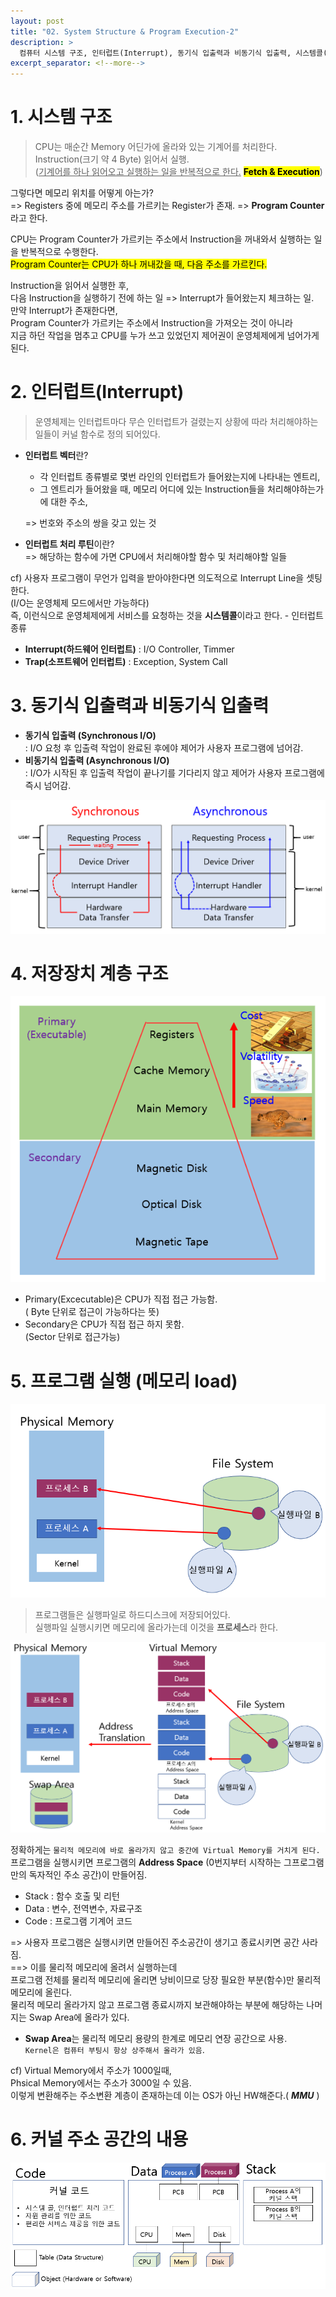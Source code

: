 ```yaml
---
layout: post
title: "02. System Structure & Program Execution-2"
description: >
  컴퓨터 시스템 구조, 인터럽트(Interrupt), 동기식 입출력과 비동기식 입출력, 시스템콜(System Call), DMA(Direct Memory Access), 서로 다른 입출력 명령어, 저장장치 계층 구조, 프로그램의 실행(메모리 load), 커널 주소 공간의 내용, 사용자 프로그램이 사용하는 함수, 프로그램의 실행
excerpt_separator: <!--more-->
---
```


<!--more-->

# 1. 시스템 구조
> CPU는 매순간 Memory 어딘가에 올라와 있는 기계어를 처리한다.   
Instruction(크기 약 4 Byte) 읽어서 실행.    
(<u>기계어를 하나 읽어오고 실행하는 일을 반복적으로 한다.</u> **<mark>Fetch & Execution</mark>**) 

그렇다면 메모리 위치를 어떻게 아는가?   
=> Registers 중에 메모리 주소를 가르키는 Register가 존재. => **Program Counter** 라고 한다.

CPU는 Program Counter가 가르키는 주소에서 Instruction을 꺼내와서 실행하는 일을 반복적으로 수행한다.   
<mark>Program Counter는 CPU가 하나 꺼내갔을 때, 다음 주소를 가르킨다.</mark>    

Instruction을 읽어서 실행한 후,   
다음 Instruction을 실행하기 전에 하는 일 => Interrupt가 들어왔는지 체크하는 일.    
만약 Interrupt가 존재한다면,  
Program Counter가 가르키는 주소에서 Instruction을 가져오는 것이 아니라    
지금 하던 작업을 멈추고 CPU를 누가 쓰고 있었던지 제어권이 운영체제에게 넘어가게 된다.

# 2. 인터럽트(Interrupt)
> 운영체제는 인터럽트마다 무슨 인터럽트가 걸렸는지 상황에 따라 처리해야하는 일들이 커널 함수로 정의 되어있다.

- **인터럽트 벡터**란?  
  - 각 인터럽트 종류별로 몇번 라인의 인터럽트가 들어왔는지에 나타내는 엔트리,   
  - 그 엔트리가 들어왔을 때, 메모리 어디에 있는 Instruction들을 처리해야하는가에 대한 주소,    
  
  => 번호와 주소의 쌍을 갖고 있는 것

- **인터럽트 처리 루틴**이란?  
=> 해당하는 함수에 가면 CPU에서 처리해야할 함수 및 처리해야할 일들

cf) 사용자 프로그램이 무언가 입력을 받아야한다면 의도적으로 Interrupt Line을 셋팅한다.  
(I/O는 운영체제 모드에서만 가능하다)  
즉, 이런식으로 운영체제에게 서비스를 요청하는 것을 **시스템콜**이라고 한다. 
\- 인터럽트 종류
- **Interrupt(하드웨어 인터럽트)** : I/O Controller, Timmer
- **Trap(소프트웨어 인터럽트)** : Exception, System Call

# 3. 동기식 입출력과 비동기식 입출력
- **동기식 입출력 (Synchronous I/O)**   
  : I/O 요청 후 입출력 작업이 완료된 후에야 제어가 사용자 프로그램에 넘어감.
- **비동기식 입출력 (Asynchronous I/O)**    
  : I/O가 시작된 후 입출력 작업이 끝나기를 기다리지 않고 제어가 사용자 프로그램에 즉시 넘어감.

![Sync_Async](../../../assets/img/os/Sync_Async.png)

# 4. 저장장치 계층 구조

![StoreDeviceStructure](../../../assets/img/os/StoreDeviceStructure.png)
- Primary(Excecutable)은 CPU가 직접 접근 가능함.  
( Byte 단위로 접근이 가능하다는 뜻)
- Secondary은 CPU가 직접 접근 하지 못함.  
(Sector 단위로 접근가능)

# 5. 프로그램 실행 (메모리 load)
![ProgramExecution](../../../assets/img/os/ProgramExecution.png)
> 프로그램들은 실행파일로 하드디스크에 저장되어있다.    
실행파일 실행시키면 메모리에 올라가는데 이것을 **프로세스**라 한다.

![ProgramExecution-1](../../../assets/img/os/ProgramExecution-1.png)

정확하게는 `물리적 메모리에 바로 올라가지 않고 중간에 Virtual Memory를 거치게 된다.`    
프로그램을 실행시키면 프로그램의 **Address Space** (0번지부터 시작하는 그프로그램만의 독자적인 주소 공간)이 만들어짐.

- Stack : 함수 호출 및 리턴   
- Data  : 변수, 전역변수, 자료구조   
- Code  : 프로그램 기계어 코드   


=> 사용자 프로그램은 실행시키면 만들어진 주소공간이 생기고 종료시키면 공간 사라짐.    
==> 이를 물리적 메모리에 올려서 실행하는데    
프로그램 전체를 물리적 메모리에 올리면 낭비이므로 당장 필요한 부분(함수)만 물리적 메모리에 올린다.   
물리적 메모리 올라가지 않고 프로그램 종료시까지 보관해야하는 부분에 해당하는 나머지는 Swap Area에 올라가 있다.    
- **Swap Area**는 물리적 메모리 용량의 한계로 메모리 연장 공간으로 사용.    
`Kernel은 컴퓨터 부팅시 항상 상주해서 올라가 있음`.

cf) Virtual Memory에서 주소가 1000일때,   
Phsical Memory에서는 주소가 3000일 수 있음.   
이렇게 변환해주는 주소변환 계층이 존재하는데 이는 OS가 아닌 HW해준다.( ***MMU*** )

# 6. 커널 주소 공간의 내용
![KernelAddress](../../../assets/img/os/KernelAddress.png)